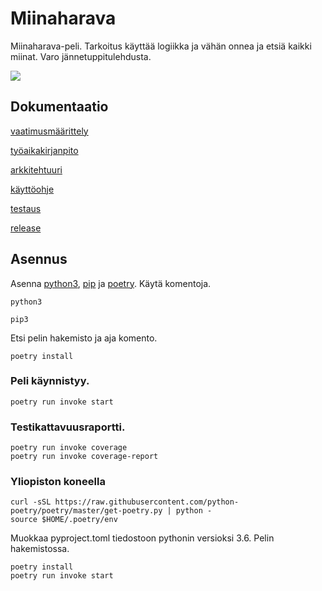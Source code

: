 # Miinaharava
Miinaharava-peli. Tarkoitus käyttää logiikka ja vähän onnea ja etsiä kaikki miinat. Varo jännetuppitulehdusta. 

<img src="https://github.com/ElomaaTapio/ot-harjoitustyo/blob/main/dokumentaatio/kuvat/Voitto2.png">

## Dokumentaatio

[vaatimusmäärittely](https://github.com/ElomaaTapio/ot-harjoitustyo/blob/main/dokumentaatio/vaatimusmaarittely.md)

[työaikakirjanpito](https://github.com/ElomaaTapio/ot-harjoitustyo/blob/main/dokumentaatio/tuntikirjanpito.md)

[arkkitehtuuri](https://github.com/ElomaaTapio/ot-harjoitustyo/blob/main/dokumentaatio/arkkitehtuuri.md)

[käyttöohje](https://github.com/ElomaaTapio/ot-harjoitustyo/blob/main/dokumentaatio/k%C3%A4ytt%C3%B6ohje.md)

[testaus](https://github.com/ElomaaTapio/ot-harjoitustyo/blob/main/dokumentaatio/testaus.md)

[release](https://github.com/ElomaaTapio/ot-harjoitustyo/releases)

## Asennus
Asenna [python3](https://realpython.com/installing-python/), [pip](https://pip.pypa.io/en/stable/installing/) ja [poetry](https://python-poetry.org/docs/).
Käytä komentoja.
```
python3
```
```
pip3
```
Etsi pelin hakemisto ja aja komento.
```
poetry install
```
### Peli käynnistyy.
```
poetry run invoke start
```
### Testikattavuusraportti.
```
poetry run invoke coverage
poetry run invoke coverage-report
```
### Yliopiston koneella
```
curl -sSL https://raw.githubusercontent.com/python-poetry/poetry/master/get-poetry.py | python -
source $HOME/.poetry/env
```
Muokkaa pyproject.toml tiedostoon pythonin versioksi 3.6.
Pelin hakemistossa.
```
poetry install
poetry run invoke start
```
